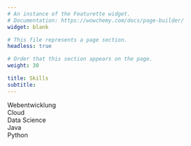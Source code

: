 ```yaml
---
# An instance of the Featurette widget.
# Documentation: https://wowchemy.com/docs/page-builder/
widget: blank

# This file represents a page section.
headless: true

# Order that this section appears on the page.
weight: 30

title: Skills
subtitle:
---
```

<div class="skills">

  <div class="skill">
    <div class="skill-name">Webentwicklung</div>
    <div class="skill-bar">
      <div class="skill-per" per="10%" style="max-width:10%"></div>
    </div>
  </div>

  <div class="skill">
    <div class="skill-name">Cloud</div>
    <div class="skill-bar">
      <div class="skill-per" per="0%" style="max-width:0%"></div>
    </div>
  </div>

  <div class="skill">
    <div class="skill-name">Data Science</div>
    <div class="skill-bar">
      <div class="skill-per" per="0%" style="max-width:0%"></div>
    </div>
  </div>

  <div class="skill">
    <div class="skill-name">Java</div>
    <div class="skill-bar">
      <div class="skill-per" per="0%" style="max-width:0%"></div>
    </div>
  </div>

  <div class="skill">
    <div class="skill-name">Python</div>
    <div class="skill-bar">
      <div class="skill-per" per="0%" style="max-width:0%"></div>
    </div>
  </div>

</div>